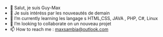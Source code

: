 - 👋 Salut, je suis Guy-Max
- 👀 Je suis intéréss par les nouveautés de demain
- 🌱 I’m currently learning les langage s HTML,CSS, JAVA , PHP, C#, Linux
- 💞️ I’m looking to collaborate on  un nouveau projet
- 📫 How to reach me  : maxsambia@outlook.com

<!---
Guy-Max/Guy-Max is a ✨ special ✨ repository because its `README.md` (this file) appears on your GitHub profile.
You can click the Preview link to take a look at your changes.
--->
